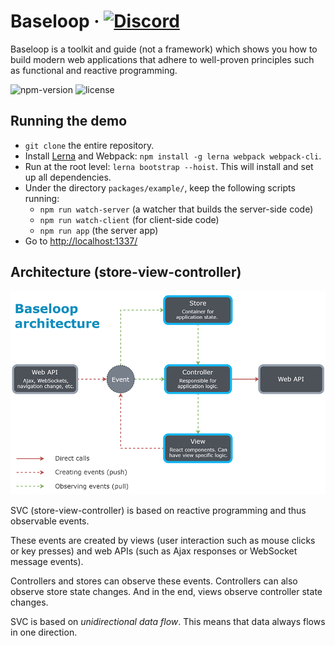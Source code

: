 # Baseloop &middot; [![Discord](https://img.shields.io/discord/551772477165010959.svg?color=green&label=chat%20on%20Discord)](https://discord.gg/zMyuFwt)

Baseloop is a toolkit and guide (not a framework) which shows you how to build modern web applications that adhere to well-proven
principles such as functional and reactive programming.

![npm-version](https://img.shields.io/npm/v/@baseloop/core.svg?color=green&label=npm%20package)
![license](https://img.shields.io/npm/l/@baseloop/core.svg?color=green)

## Running the demo

- `git clone` the entire repository.
- Install [Lerna](https://github.com/lerna/lerna/) and Webpack: `npm install -g lerna webpack webpack-cli`.
- Run at the root level: `lerna bootstrap --hoist`. This will install and set up all dependencies.
- Under the directory `packages/example/`, keep the following scripts running:
  - `npm run watch-server` (a watcher that builds the server-side code)
  - `npm run watch-client` (for client-side code)
  - `npm run app` (the server app)
- Go to [http://localhost:1337/](http://localhost:1337/)

## Architecture (store-view-controller)
![architecture](https://github.com/baseloop/baseloop/raw/master/resources/baseloop-architecture.png)

SVC (store-view-controller) is based on reactive programming and thus observable events.

These events are created by views (user interaction such as mouse clicks or key presses) and web APIs 
(such as Ajax responses or WebSocket message events).

Controllers and stores can observe these events. Controllers can also observe store state changes. And in the end,
views observe controller state changes.

SVC is based on *unidirectional data flow*. This means that data always flows in one direction.

